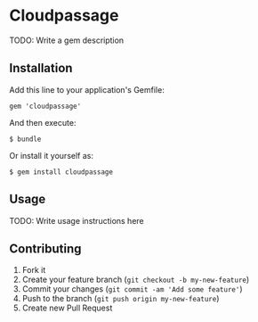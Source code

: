 # Cloudpassage

TODO: Write a gem description

## Installation

Add this line to your application's Gemfile:

    gem 'cloudpassage'

And then execute:

    $ bundle

Or install it yourself as:

    $ gem install cloudpassage

## Usage

TODO: Write usage instructions here

## Contributing

1. Fork it
2. Create your feature branch (`git checkout -b my-new-feature`)
3. Commit your changes (`git commit -am 'Add some feature'`)
4. Push to the branch (`git push origin my-new-feature`)
5. Create new Pull Request
